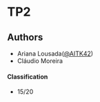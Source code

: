 # TP2

## Authors
 * Ariana Lousada([@AITK42](https://github.com/AITK42))
 * Cláudio Moreira

#### Classification
 * 15/20 
